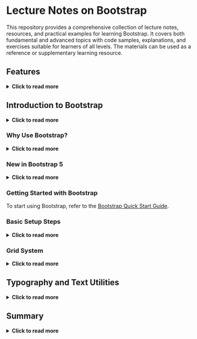 # Lecture Notes on Bootstrap

This repository provides a comprehensive collection of lecture notes, resources, and practical examples for learning Bootstrap. It covers both fundamental and advanced topics with code samples, explanations, and exercises suitable for learners of all levels. The materials can be used as a reference or supplementary learning resource.

## Features
<details>
  <summary><strong>Click to read more</strong></summary>

- **Form Submission Validation**: Displays appropriate error messages for missing required fields or invalid input, such as incorrect age values.
- **Success Message Display**: Shows a personalized welcome message when the form is submitted successfully with valid data, providing user feedback.
</details>

## Introduction to Bootstrap
<details>
  <summary><strong>Click to read more</strong></summary>

Bootstrap is a popular front-end framework for the rapid development of responsive web pages. Known for its ease of use, Bootstrap allows developers to quickly create prototypes and develop interfaces that work seamlessly across various devices.
</details>

### Why Use Bootstrap?
<details>
  <summary><strong>Click to read more</strong></summary>

- **Rapid Prototyping**: Build functional layouts quickly that adapt to various screen sizes.
- **Responsive Design**: Built-in responsive classes ensure that the site looks good on all devices.
- **Component-Rich**: Comes with pre-styled components like buttons, cards, modals, and forms.
- **Ease of Use**: Minimal coding effort—just apply classes, and Bootstrap handles the styling.
- **Consistent Look and Feel**: Provides a clean, professional appearance across projects.
</details>

### New in Bootstrap 5
<details>
  <summary><strong>Click to read more</strong></summary>

Bootstrap 5 offers a modernized framework with enhanced features:
- **No More jQuery**: Replaced with vanilla JavaScript for better performance.
- **New Components and Utilities**: Includes components like offcanvas, accordion, and extended spacing utilities.
- **Enhanced Grid System**: Supports more customization for breakpoints and alignment.
</details>

### Getting Started with Bootstrap
To start using Bootstrap, refer to the [Bootstrap Quick Start Guide](https://getbootstrap.com/docs/5.3/getting-started/introduction/#quick-start).

### Basic Setup Steps
<details>
  <summary><strong>Click to read more</strong></summary>

1. **Include DOCTYPE and Meta Tags**:  
   Make sure your HTML includes the `DOCTYPE` declaration and the responsive meta tag:
   ```html
   <meta name="viewport" content="width=device-width, initial-scale=1">
 ``
2.	**Link to Bootstrap CSS and JS**:
Add the following links in your <head> section:
<link href="https://stackpath.bootstrapcdn.com/bootstrap/5.3.0/css/bootstrap.min.css" rel="stylesheet">
<script src="https://stackpath.bootstrapcdn.com/bootstrap/5.3.0/js/bootstrap.bundle.min.js"></script>

3.	**Box-Sizing**:
Set box-sizing to border-box globally:
* {
    box-sizing: border-box;
}


### Containers and Breakpoints

Bootstrap’s responsive capabilities revolve around containers and breakpoints:

- **Containers**: Center and constrain the content. Types include:
  - `.container`: Fixed-width based on the screen size.
  - `.container-fluid`: Full-width, spanning the entire viewport.
  - `.container-{breakpoint}`: Adjusts according to the specified breakpoint.
- **Breakpoints**: Predefined screen size thresholds to ensure adaptive design.
</details>

### Grid System
<details>
  <summary><strong>Click to read more</strong></summary>

Bootstrap uses a 12-column grid system to structure page content, allowing flexible layouts.

- **Basic Structure**: Rows wrap columns, with the total column count in a row equaling 12 for proper alignment:
   ```html
   <div class="row">
       <div class="col-6">Column 1</div>
       <div class="col-6">Column 2</div>
   </div>
   ```

# Flexbox Integration
The grid system is built with flexbox, which offers a powerful way to align and distribute space among elements within a container. Bootstrap also supports the CSS grid, although flexbox is the default.

## Reboot
**Default Styling Reset**  
Bootstrap’s “Reboot” feature resets many default browser styles to provide a consistent foundation. It sets base styling for elements like typography, forms, and buttons to ensure they appear uniformly across different browsers.
</details>

## Typography and Text Utilities
<details>
  <summary><strong>Click to read more</strong></summary>

- **Bootstrap offers built-in classes for styling text**:
    - **Font Settings**: Customize font size, family, and weight using classes.
    - **Text Alignment**: Align text using classes like `text-start`, `text-center`, or `text-end`.
    - **Display Headings**: Use classes such as `display-1` to `display-6` for large, impactful headers.
    - **Muted Text**: Apply `text-muted` for subdued text styling.


## Tables

**Bootstrap’s table styling improves default table appearance and adds functionality**:

- **Striped Rows**: `table-striped` for alternating row colors.
- **Dark Theme**: `table-dark` for dark-themed tables.
- **Hover Effect**: `table-hover` to highlight rows on mouseover.


## Forms

Bootstrap’s form components make it easy to create stylish forms:

- **Validation**: Predefined validation states help users submit correct data.
- **Form Layouts**: Supports inline forms, stacked forms, and grid-based layouts.
- **Form Controls**: Includes elements like text inputs, checkboxes, and radio buttons.

## Button Styling

Buttons come with different styling options for various actions:

- **Primary Buttons**: `btn-primary` for primary actions.
- **Outline Buttons**: `btn-outline-secondary` for a less prominent look.
- **Button Sizes**: Use `btn-sm` or `btn-lg` for small or large buttons.
</details>

## Summary
<details>
  <summary><strong>Click to read more</strong></summary>

Bootstrap is the best choice when you need rapid development, responsive design, and a consistent appearance, as well as when the project benefits from a large community and extensive documentation. It is ideal for both small and large projects that seek a solid, flexible, and customizable solution without sacrificing quality or user experience.
</details>